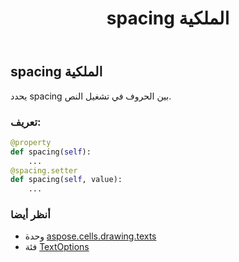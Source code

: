 ﻿---
title: spacing الملكية
second_title: Aspose.Cells for Python via .NET API المراجع
description:
type: docs
weight: 260
url: /ar/python-net/aspose.cells.drawing.texts/textoptions/spacing/
is_root: false
---
##  spacing الملكية

يحدد spacing بين الحروف في تشغيل النص.
###  تعريف:
```python
@property
def spacing(self):
    ...
@spacing.setter
def spacing(self, value):
    ...
```

###  أنظر أيضا
* وحدة [aspose.cells.drawing.texts](../../)
* فئة [TextOptions](/cells/ar/python-net/aspose.cells.drawing.texts/textoptions)
